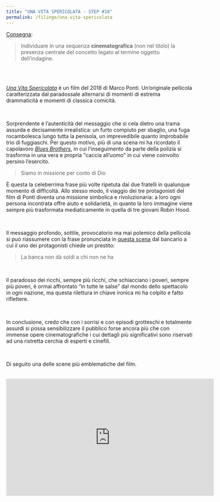 ```yaml
---
title: "UNA VITA SPERICOLATA - STEP #10"
permalink: /filinge/una-vita-spericolata
---
```

[Consegna](https://filinge.blogspot.com/2020/04/step-10-nel-cinema.html):

> Individuare in una sequenza **cinematografica** (non nel titolo) la presenza centrale del concetto legato al termine oggetto dell’indagine.

<br />
<br />

_[Una Vita Spericolata](https://www.imdb.com/title/tt6917272/)_ è un film del 2018 di Marco Ponti. Un’originale pellicola caratterizzata dal paradossale alternarsi di momenti di estrema drammaticità e momenti di classica comicità.

<br />

Sorprendente è l’autenticità del messaggio che si cela dietro una trama assurda e decisamente irrealistica: un furto compiuto per sbaglio, una fuga rocambolesca lungo tutta la penisola, un imprevedibile quanto improbabile trio di fuggiaschi. Per questo motivo, più di una scena mi ha ricordato il capolavoro [*Blues Brothers*](https://www.imdb.com/title/tt0080455/), in cui l’inseguimento da parte della polizia si trasforma in una vera e propria "caccia all’uomo" in cui viene coinvolto persino l’esercito.

> Siamo in missione per conto di Dio

È questa la celeberrima frase più volte ripetuta dai due fratelli in qualunque momento di difficoltà. Allo stesso modo, il viaggio dei tre protagonisti del film di Ponti diventa una missione simbolica e rivoluzionaria: a loro ogni persona incontrata offre aiuto e solidarietà, in quanto la loro immagine viene sempre più trasformata mediaticamente in quella di tre giovani Robin Hood.

<br />

Il messaggio profondo, sottile, provocatorio ma mai polemico della pellicola si può riassumere con la frase pronunciata in [questa scena](https://youtu.be/u_1qt0riSkQ) dal bancario a cui il uno dei protagonisti chiede un prestito:

> La banca non dà soldi a chi non ne ha

<br />

Il paradosso dei ricchi, sempre più ricchi, che schiacciano i poveri, sempre più poveri, è ormai affrontato “in tutte le salse” dal mondo dello spettacolo in ogni nazione, ma questa rilettura in chiave ironica mi ha colpito e fatto riflettere.

<br />

In conclusione, credo che con i sorrisi e con episodi grotteschi e totalmente assurdi si possa sensibilizzare il pubblico forse ancora più che con immense opere cinematografiche i cui dettagli più significativi sono riservati ad una ristretta cerchia di esperti e cinefili.

<br />

Di seguito una delle scene più emblematiche del film.

<br />

<iframe width="560" height="315" src="https://www.youtube-nocookie.com/embed/oa0bYZWOM1Q" frameborder="0" allow="accelerometer; autoplay; encrypted-media; gyroscope; picture-in-picture" allowfullscreen></iframe>
